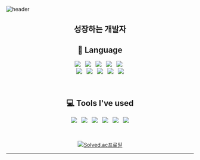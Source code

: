 ![header](https://capsule-render.vercel.app/api?type=slice&color=auto&height=300&section=header&text=YongHui%20GitHub&fontSize=90)

 <div align=center>
<h2 align="center"> 성장하는 개발자 </h2> 


## 📜 Language
<p align="center"> 
 <img src="https://img.shields.io/badge/c-%2300599C.svg?style=for-the-badge&logo=c&logoColor=white"/> &nbsp; 
 <img src ="https://img.shields.io/badge/c%23-%23239120.svg?style=for-the-badge&logo=c-sharp&logoColor=white"/> &nbsp; 
 <img src="https://img.shields.io/badge/JAVA-007396?style=for-the-badge&logo=java&logoColor=white"> &nbsp; 
 <img src="https://img.shields.io/badge/javascript-F7DF1E?style=for-the-badge&logo=javascript&logoColor=black"> &nbsp; 
 <img src="https://img.shields.io/badge/python-3670A0?style=for-the-badge&logo=python&logoColor=ffdd54"/> &nbsp; <br> 
 <img src="https://img.shields.io/badge/oracle-F80000?style=for-the-badge&logo=oracle&logoColor=white"> &nbsp; 
 <img src="https://img.shields.io/badge/mysql-4479A1?style=for-the-badge&logo=mysql&logoColor=white"> &nbsp; 
 <img src="https://img.shields.io/badge/html-E34F26?style=for-the-badge&logo=html5&logoColor=white"> &nbsp;
 <img src="https://img.shields.io/badge/css-1572B6?style=for-the-badge&logo=css3&logoColor=white"> &nbsp; 
 <img src="https://img.shields.io/badge/github-181717?style=for-the-badge&logo=github&logoColor=white"> 
</p>
<br>


## 💻 Tools I've used
<p align="center">
<img src="https://img.shields.io/badge/Spring-6DB33F?style=for-the-badge&logo=Spring&logoColor=white"> &nbsp;  <img src="https://img.shields.io/badge/Visual Studio Code-007ACC?style=for-the-badge&logo=Visual Studio Code&logoColor=white"> &nbsp; <img src="https://img.shields.io/badge/bootstrap-7952B3?style=for-the-badge&logo=bootstrap&logoColor=white"> &nbsp; <img src="https://img.shields.io/badge/Visual Studio-5C2D91?style=for-the-badge&logo=Visual Studio&logoColor=white">  &nbsp; <img src="https://img.shields.io/badge/Eclipse IDE-2C2255?style=for-the-badge&logo=Eclipse IDE&logoColor=white"> &nbsp; <img src="https://img.shields.io/badge/IntelliJ IDEA-000000?style=for-the-badge&logo=IntelliJ IDEA&logoColor=white"> </p>

<br>

[![Solved.ac프로필](http://mazassumnida.wtf/api/v2/generate_badge?boj=elrmfodlaos)](https://solved.ac/elrmfodlaos)

---
</div>

